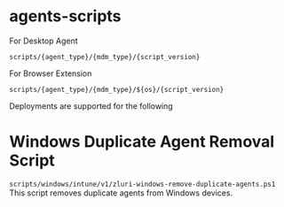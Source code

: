 # agents-scripts

For Desktop Agent

```
scripts/{agent_type}/{mdm_type}/{script_version}
```

For Browser Extension

```
scripts/{agent_type}/{mdm_type}/${os}/{script_version}
```

Deployments are supported for the following

# Windows Duplicate Agent Removal Script

`scripts/windows/intune/v1/zluri-windows-remove-duplicate-agents.ps1`
This script removes duplicate agents from Windows devices.
